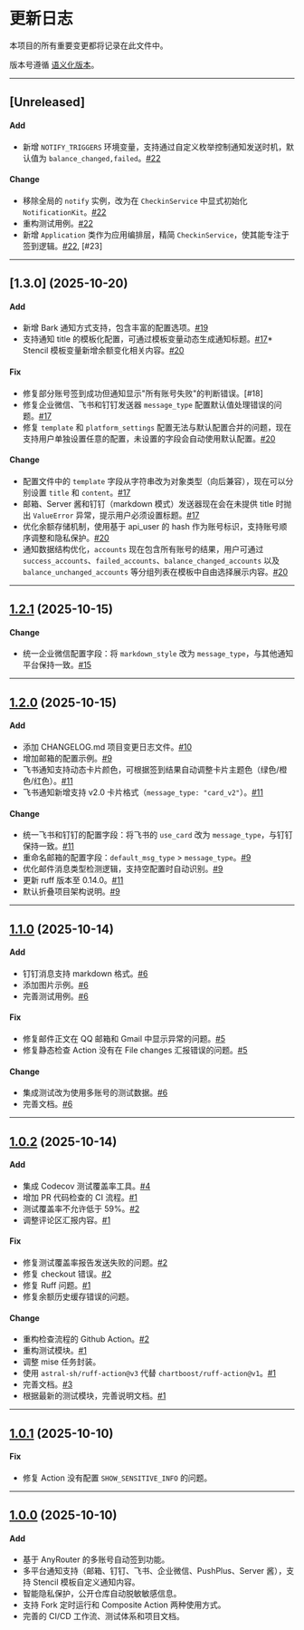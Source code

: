 # 更新日志

本项目的所有重要变更都将记录在此文件中。

版本号遵循 [语义化版本](https://semver.org/lang/zh-CN/)。

---

## [Unreleased]

#### Add
* 新增 `NOTIFY_TRIGGERS` 环境变量，支持通过自定义枚举控制通知发送时机，默认值为 `balance_changed,failed`。[#22]

#### Change
* 移除全局的 `notify` 实例，改为在 `CheckinService` 中显式初始化 `NotificationKit`。[#22]
* 重构测试用例。[#22]
* 新增 `Application` 类作为应用编排层，精简 `CheckinService`，使其能专注于签到逻辑。[#22], [#23]

---

## [1.3.0] (2025-10-20)

#### Add
* 新增 Bark 通知方式支持，包含丰富的配置选项。[#19]
* 支持通知 title 的模板化配置，可通过模板变量动态生成通知标题。[#17]* Stencil 模板变量新增余额变化相关内容。[#20]

#### Fix
* 修复部分账号签到成功但通知显示"所有账号失败"的判断错误。[#18]
* 修复企业微信、飞书和钉钉发送器 `message_type` 配置默认值处理错误的问题。[#17]
* 修复 `template` 和 `platform_settings` 配置无法与默认配置合并的问题，现在支持用户单独设置任意的配置，未设置的字段会自动使用默认配置。[#20]

#### Change
* 配置文件中的 `template` 字段从字符串改为对象类型（向后兼容），现在可以分别设置 `title` 和 `content`。[#17]
* 邮箱、Server 酱和钉钉（markdown 模式）发送器现在会在未提供 title 时抛出 `ValueError` 异常，提示用户必须设置标题。[#17]
* 优化余额存储机制，使用基于 api_user 的 hash 作为账号标识，支持账号顺序调整和隐私保护。[#20]
* 通知数据结构优化，`accounts` 现在包含所有账号的结果，用户可通过 `success_accounts`、`failed_accounts`、`balance_changed_accounts` 以及 `balance_unchanged_accounts` 等分组列表在模板中自由选择展示内容。[#20]

---

## [1.2.1] (2025-10-15)

#### Change
* 统一企业微信配置字段：将 `markdown_style` 改为 `message_type`，与其他通知平台保持一致。[#15]

---

## [1.2.0] (2025-10-15)

#### Add
* 添加 CHANGELOG.md 项目变更日志文件。[#10]
* 增加邮箱的配置示例。[#9]
* 飞书通知支持动态卡片颜色，可根据签到结果自动调整卡片主题色（绿色/橙色/红色）。[#11]
* 飞书通知新增支持 v2.0 卡片格式（`message_type: "card_v2"`）。[#11]

#### Change
* 统一飞书和钉钉的配置字段：将飞书的 `use_card` 改为 `message_type`，与钉钉保持一致。[#11]
* 重命名邮箱的配置字段：`default_msg_type` > `message_type`。[#9]
* 优化邮件消息类型检测逻辑，支持空配置时自动识别。[#9]
* 更新 ruff 版本至 0.14.0。[#11]
* 默认折叠项目架构说明。[#9]

---

## [1.1.0] (2025-10-14)

#### Add
* 钉钉消息支持 markdown 格式。[#6]
* 添加图片示例。[#6]
* 完善测试用例。[#6]

#### Fix
* 修复邮件正文在 QQ 邮箱和 Gmail 中显示异常的问题。[#5]
* 修复静态检查 Action 没有在 File changes 汇报错误的问题。[#5]

#### Change
* 集成测试改为使用多账号的测试数据。[#6]
* 完善文档。[#6]

---

## [1.0.2] (2025-10-14)

#### Add
* 集成 Codecov 测试覆盖率工具。[#4]
* 增加 PR 代码检查的 CI 流程。[#1]
* 测试覆盖率不允许低于 59%。[#2]
* 调整评论区汇报内容。[#1]

#### Fix
* 修复测试覆盖率报告发送失败的问题。[#2]
* 修复 checkout 错误。[#2]
* 修复 Ruff 问题。[#1]
* 修复余额历史缓存错误的问题。

#### Change
* 重构检查流程的 Github Action。[#2]
* 重构测试模块。[#1]
* 调整 mise 任务封装。
* 使用 `astral-sh/ruff-action@v3` 代替 `chartboost/ruff-action@v1`。[#1]
* 完善文档。[#3]
* 根据最新的测试模块，完善说明文档。[#1]

---

## [1.0.1] (2025-10-10)

#### Fix
* 修复 Action 没有配置 `SHOW_SENSITIVE_INFO` 的问题。

---

## [1.0.0] (2025-10-10)

#### Add
* 基于 AnyRouter 的多账号自动签到功能。
* 多平台通知支持（邮箱、钉钉、飞书、企业微信、PushPlus、Server 酱），支持 Stencil 模板自定义通知内容。
* 智能隐私保护，公开仓库自动脱敏敏感信息。
* 支持 Fork 定时运行和 Composite Action 两种使用方式。
* 完善的 CI/CD 工作流、测试体系和项目文档。

[1.2.1]: https://github.com/rakuyoMo/autocheck-anyrouter/releases/tag/v1.2.0
[1.2.0]: https://github.com/rakuyoMo/autocheck-anyrouter/releases/tag/v1.2.0
[1.1.0]: https://github.com/rakuyoMo/autocheck-anyrouter/releases/tag/v1.1.0
[1.0.2]: https://github.com/rakuyoMo/autocheck-anyrouter/releases/tag/v1.0.2
[1.0.1]: https://github.com/rakuyoMo/autocheck-anyrouter/releases/tag/v1.0.1
[1.0.0]: https://github.com/rakuyoMo/autocheck-anyrouter/releases/tag/v1.0.0

[#1]: https://github.com/rakuyoMo/autocheck-anyrouter/pull/1
[#2]: https://github.com/rakuyoMo/autocheck-anyrouter/pull/2
[#3]: https://github.com/rakuyoMo/autocheck-anyrouter/pull/3
[#4]: https://github.com/rakuyoMo/autocheck-anyrouter/pull/4
[#5]: https://github.com/rakuyoMo/autocheck-anyrouter/pull/5
[#6]: https://github.com/rakuyoMo/autocheck-anyrouter/pull/6
[#9]: https://github.com/rakuyoMo/autocheck-anyrouter/pull/9
[#10]: https://github.com/rakuyoMo/autocheck-anyrouter/pull/10
[#11]: https://github.com/rakuyoMo/autocheck-anyrouter/pull/11
[#15]: https://github.com/rakuyoMo/autocheck-anyrouter/pull/15
[#17]: https://github.com/rakuyoMo/autocheck-anyrouter/pull/17
[#19]: https://github.com/rakuyoMo/autocheck-anyrouter/pull/19
[#20]: https://github.com/rakuyoMo/autocheck-anyrouter/pull/20
[#22]: https://github.com/rakuyoMo/autocheck-anyrouter/pull/22